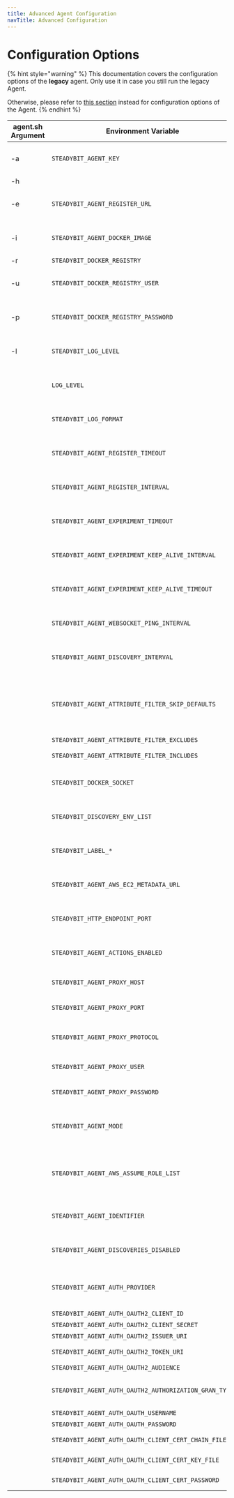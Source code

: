 ```yaml
---
title: Advanced Agent Configuration
navTitle: Advanced Configuration
---
```


# Configuration Options

{% hint style="warning" %}
This documentation covers the configuration options of the **legacy** agent.
Only use it in case you still run the legacy Agent.

Otherwise, please refer to [this section](install-and-configure/install-outpost-agent/advanced-configuration) instead for configuration options of the Agent.
{% endhint %}

| agent.sh Argument | Environment Variable                                  | Description                                                                                                                                                                                                                                                                                                                                                            |
| ----------------- | ----------------------------------------------------- | ---------------------------------------------------------------------------------------------------------------------------------------------------------------------------------------------------------------------------------------------------------------------------------------------------------------------------------------------------------------------- |
| -a                | `STEADYBIT_AGENT_KEY`                                 | <p>The API key the agent uses<br><strong>Example:</strong> <code>foobar</code></p>                                                                                                                                                                                                                                                                                     |
| -h                |                                                       | Override the hostname for the docker container to use. Useful on docker for mac                                                                                                                                                                                                                                                                                        |
| -e                | `STEADYBIT_AGENT_REGISTER_URL`                        | <p>The baseUrl where the agent registers.<br><strong>Default:</strong> <code>https://platform.steadybit.com</code></p>                                                                                                                                                                                                                                                 |
| -i                | `STEADYBIT_AGENT_DOCKER_IMAGE`                        | <p>The Agent Docker image to use.<br><strong>Default:</strong> <code>steadybit/agent:latest</code></p>                                                                                                                                                                                                                                                                 |
| -r                | `STEADYBIT_DOCKER_REGISTRY`                           | The Agent Docker registry to use.                                                                                                                                                                                                                                                                                                                                      |
| -u                | `STEADYBIT_DOCKER_REGISTRY_USER`                      | <p>User for authenticating against the Docker Registry.<br><strong>Default:</strong> <code>\_</code></p>                                                                                                                                                                                                                                                               |
| -p                | `STEADYBIT_DOCKER_REGISTRY_PASSWORD`                  | <p>Password for authenticating against the Docker Registry.<br><strong>Default:</strong> STEADYBIT_AGENT_KEY</p>                                                                                                                                                                                                                                                       |
| -l                | `STEADYBIT_LOG_LEVEL`                                 | <p>Sets the loglevel for the com.steadybit logger<br><strong>Default:</strong> <code>INFO</code></p>                                                                                                                                                                                                                                                                   |
|                   | `LOG_LEVEL`                                           | <p>Sets the loglevel for the root logger<br><strong>Default:</strong> <code>INFO</code></p>                                                                                                                                                                                                                                                                            |
|                   | `STEADYBIT_LOG_FORMAT`                                | <p>Sets the log format for the console logger (<code>json</code> or <code>text</code>)<br><strong>Default:</strong> <code>text</code></p>                                                                                                                                                                                                                              |
|                   | `STEADYBIT_AGENT_REGISTER_TIMEOUT`                    | <p>Timeout for the registration request.<br><strong>Default:</strong> <code>5s</code></p>                                                                                                                                                                                                                                                                              |
|                   | `STEADYBIT_AGENT_REGISTER_INTERVAL`                   | <p>The interval how often the agent registers at the platform.<br><strong>Default:</strong> <code>5s</code></p>                                                                                                                                                                                                                                                        |
|                   | `STEADYBIT_AGENT_EXPERIMENT_TIMEOUT`                  | <p>Timeout for the request to connect to an experiment.<br><strong>Default:</strong> <code>5s</code></p>                                                                                                                                                                                                                                                               |
|                   | `STEADYBIT_AGENT_EXPERIMENT_KEEP_ALIVE_INTERVAL`      | <p>Interval how often a keep alive is sent during an experiment.<br><strong>Default:</strong> <code>2s</code></p>                                                                                                                                                                                                                                                      |
|                   | `STEADYBIT_AGENT_EXPERIMENT_KEEP_ALIVE_TIMEOUT`       | <p>Timeout for a keep alive during an experiment<br><strong>Default:</strong> <code>10s</code></p>                                                                                                                                                                                                                                                                     |
|                   | `STEADYBIT_AGENT_WEBSOCKET_PING_INTERVAL`             | <p>Interval in seconds of the heartbeat for the websocket connection <br><strong>Default</strong>: <code>4s</code></p>                                                                                                                                                                                                                                                 |
|                   | `STEADYBIT_AGENT_DISCOVERY_INTERVAL`                  | <p>The interval of often the agent runs the discovery.<br><strong>Default:</strong> <code>30s</code></p>                                                                                                                                                                                                                                                               |
|                   | `STEADYBIT_AGENT_ATTRIBUTE_FILTER_SKIP_DEFAULTS`      | <p>Should the default excludes be ignored? (Default excludes: <code>label.io.kubernetes.</code><strong>,<code>label.annotation.io.kubernetes.</code></strong>,<code>k8s.pod.label.controller-revision-hash</code>,<code>k8s.pod.label.pod-template-generation</code>,<code>k8s.pod.label.pod-template-hash</code>)<br><strong>Default:</strong> <code>false</code></p> |
|                   | `STEADYBIT_AGENT_ATTRIBUTE_FILTER_EXCLUDES`           | Attribute-Keys which should not be sent to the platform.                                                                                                                                                                                                                                                                                                               |
|                   | `STEADYBIT_AGENT_ATTRIBUTE_FILTER_INCLUDES`           | Attribute-Keys which should be sent to the platform, even if they are excluded by STEADYBIT_AGENT_ATTRIBUTE_FILTER_EXCLUDES or the default excludes.                                                                                                                                                                                                                   |
|                   | `STEADYBIT_DOCKER_SOCKET`                             | <p>Docker Socket to connect to.<br><strong>Default:</strong> <code>/var/run/docker.sock</code></p>                                                                                                                                                                                                                                                                     |
|                   | `STEADYBIT_DISCOVERY_ENV_LIST`                        | <p>List of environment variables to inlude in the discovery<br><strong>Example:</strong> <code>STEADYBIT_DISCOVERY_ENV_LIST=STAGE,REGION</code></p>                                                                                                                                                                                                                    |
|                   | `STEADYBIT_LABEL_*`                                   | <p>All env vars with this prefix will be added as label<br><strong>Example:</strong> <code>STEADYBIT_LABEL_STAGE=test</code></p>                                                                                                                                                                                                                                       |
|                   | `STEADYBIT_AGENT_AWS_EC2_METADATA_URL`                | <p>AWS EC2 Metadata URL<br><strong>Default:</strong> <code>http://169.254.169.254/latest/</code></p>                                                                                                                                                                                                                                                                   |
|                   | `STEADYBIT_HTTP_ENDPOINT_PORT`                        | <p>HTTP endpoint port for the health check url<br><strong>Default:</strong> <code>42999</code></p>                                                                                                                                                                                                                                                                     |
|                   | `STEADYBIT_AGENT_ACTIONS_ENABLED`                     | <p>Should this agent be eligible for executing actions?<br><strong>Default:</strong> <code>true</code></p>                                                                                                                                                                                                                                                             |
|                   | `STEADYBIT_AGENT_PROXY_HOST`                          | <p>Hostname of a proxy to access steadybit platform<br></p>                                                                                                                                                                                                                                                                                                            |
|                   | `STEADYBIT_AGENT_PROXY_PORT`                          | <p>Port of a proxy to access steadybit platform<br></p>                                                                                                                                                                                                                                                                                                                |
|                   | `STEADYBIT_AGENT_PROXY_PROTOCOL`                      | <p>Protocol of a proxy to access steadybit platform<br><strong>Default:</strong> <code>http</code></p>                                                                                                                                                                                                                                                                 |
|                   | `STEADYBIT_AGENT_PROXY_USER`                          | <p>Username of a proxy to access steadybit platform<br></p>                                                                                                                                                                                                                                                                                                            |
|                   | `STEADYBIT_AGENT_PROXY_PASSWORD`                      | <p>Password of a proxy to access steadybit platform<br></p>                                                                                                                                                                                                                                                                                                            |
|                   | `STEADYBIT_AGENT_MODE`                                | <p>Currently there are 2 modes: <code>default</code> and <code>aws</code>. More details for the <code>aws</code> mode can be found <a href="../../content/install-configure/30-install-agents/40-aws-cloud.md">here</a><br><strong>Default:</strong> <code>default</code></p>                                                                                          |
|                   | `STEADYBIT_AGENT_AWS_ASSUME_ROLE_LIST`                | <p>The AWS agent has an option to assume into a list of given Role-ARNs. More detail <a href="../../content/install-configure/30-install-agents/40-aws-cloud.md">here</a><br><strong>Default:</strong> empty, means that the agent does not assume into roles and just uses its own credentials.</p>                                                                   |
|                   | `STEADYBIT_AGENT_IDENTIFIER`                          | <p>The identifier which will be used to register the agent at the platform<br><strong>Default:</strong> The agent will use the hostname as identifier</p>                                                                                                                                                                                                              |
|                   | `STEADYBIT_AGENT_DISCOVERIES_DISABLED`                | <p>Option to disable single discoveries<br><strong>Default:</strong> empty</p>                                                                                                                                                                                                                                                                                         |
|                   | `STEADYBIT_AGENT_AUTH_PROVIDER`                       | <p>The auth mechanism to use - <code>OAUTH2</code> or <code>AGENT-KEY</code></p><p><strong>Default:</strong> <code>AGENT-KEY</code></p>                                                                                                                                                                                                                                |
|                   | `STEADYBIT_AGENT_AUTH_OAUTH2_CLIENT_ID`               | The public identifier of your OAuth 2.0 Client                                                                                                                                                                                                                                                                                                                         |
|                   | `STEADYBIT_AGENT_AUTH_OAUTH2_CLIENT_SECRET`           | The client secret                                                                                                                                                                                                                                                                                                                                                      |
|                   | `STEADYBIT_AGENT_AUTH_OAUTH2_ISSUER_URI`              | The issuer uri of the identity provider                                                                                                                                                                                                                                                                                                                                |
|                   | `STEADYBIT_AGENT_AUTH_OAUTH2_TOKEN_URI`               | The token uri of the identity provider to directly specify the URL to retrieve the access tokens from                                                                                                                                                                                                                                                                  |
|                   | `STEADYBIT_AGENT_AUTH_OAUTH2_AUDIENCE`                | Optional - Some provider needs the audience parameter to authenticate the client.                                                                                                                                                                                                                                                                                      |
|                   | `STEADYBIT_AGENT_AUTH_OAUTH2_AUTHORIZATION_GRAN_TYPE` | <p>The grant type to use either <code>client_credentials</code> or <code>password</code>.<br><strong>Default:</strong> <code>client_credentials</code></p>                                                                                                                                                                                                             |
|                   | `STEADYBIT_AGENT_AUTH_OAUTH_USERNAME`                 | The username to use for the username flow                                                                                                                                                                                                                                                                                                                              |
|                   | `STEADYBIT_AGENT_AUTH_OAUTH_PASSWORD`                 | The username to use when using the password flow                                                                                                                                                                                                                                                                                                                       |
|                   | `STEADYBIT_AGENT_AUTH_OAUTH_CLIENT_CERT_CHAIN_FILE`   | Optional - the x.509 client certificate to use for mutual TLS with the identity provider.                                                                                                                                                                                                                                                                              |
|                   | `STEADYBIT_AGENT_AUTH_OAUTH_CLIENT_CERT_KEY_FILE`     | Optional - the PKCS#8 encoded private key to use for mutual TLS with the identity provider                                                                                                                                                                                                                                                                             |
|                   | `STEADYBIT_AGENT_AUTH_OAUTH_CLIENT_CERT_PASSWORD`     | Optional - Password for the the PKCS#8 encoded private key to use for mutual TLS with the identity provider                                                                                                                                                                                                                                                            |
